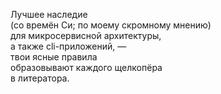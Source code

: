 Лучшее наследие  
(со времён Си; по моему скромному мнению)  
для микросервисной архитектуры,  
а также cli-приложений, —  
твои ясные правила  
образовывают каждого щелкопёра  
в литератора.